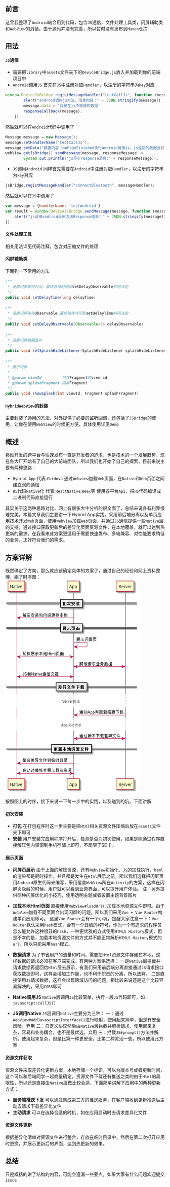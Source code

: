 ## 前言
这里我整理了`Android`端会用到代码，包含`JS`通信，文件处理工具类，闪屏辅助类和`WebView`的封装。由于源码并没有完善，所以暂时没有发布到`Maven`仓库

## 用法

#### `JS`通信
- 需要把`library`中`assets`文件夹下的`DeviceBridge.js`放入并加载到你的前端项目中
- `Android`调用`JS`
首先在`JS`中注册对应`Handler`，以注册的字符串为`key`对应
``` javascript
window.DeviceJsBridge.registMessageHandler("testCallJs", function (message, responseCallback) {
        alert("android调用js方法，消息内容：" + JSON.stringify(message))
        message.data = '我是在js中赋值的数据'
        responseCallback(message);
    });
```
然后就可以在`Android`代码中调用了
``` java
Message message = new Message();
message.setHandlerName("testCallJs");
message.setData("数据内容（onPageFinished执行android调用js，js返回的数据会打印在logcat）");
webView.getJsBridge().sendMessage(message, responseMessage ->
        System.out.println("js异步response消息:" + responseMessage));
```

- `JS`调用`Android`
同样首先需要在`Android`中注册对应`Handler`，以注册的字符串为`key`对应
``` java
jsBridge.registMessageHandler("connectBluetooth", messageHandler);
```
然后就可以在`JS`中调用了
``` javascript
var message = {handlerName: 'testAndroid'}
var result = window.DeviceJsBridge.sendMessage(message, function (message) {
    alert("js调用android异步方法Response结果：" + JSON.stringify(message))
})
```

#### 文件处理工具
相关用法详见代码注释，包含对压缩文件的处理

#### 闪屏辅助类
下面列一下常用的方法
``` java
/**
 * 设置闪屏等待时间，最终等待时间和setDelayObservable共同决定
 */
public void setDelayTime(long delayTime)

/**
 * 设置闪屏等待Observable 最终等待时间和setDelayTime共同决定
 */
public void setDelayObservable(Observable<?> delayObservable)

/**
 * 设置闪屏隐藏监听
 */
public void setSplashHideListener(SplashHideListener splashHideListener)

/**
 * 展示闪屏
 *
 * @param viewId         包含Fragment的view id
 * @param splashFragment 闪屏Fragment
 */
public void showSplash(int viewId, Fragment splashFragment)
```

#### `HybridWebView`的封装
主要封装了通用的方法，对外提供了必要的监听回调，还包括了`JSBridge`的使用，让你在使用`WebView`的时候更方便，具体使用详见`Demo`


## 概述
移动开发的跨平台与快速发布一直是开发者的追求，也是技术的一个发展趋势，现在各大厂开始有了自己的大前端团队，所以我们也开始了自己的探索，目前来说主要有两种思路：
- `Hybrid App` 代表:`Cordova`
    通过`Webview`加载`Web`页面，在`Native`和`Web`页面之间建立双向通信
- `H5`代码`Native`化 代表:`ReactNative`,`Weex`等
    使用各平台`Api`，把`H5`代码编译成二进制代码直接运行

其实关于这两种思路对比，网上有很多大牛分析的很全面了，总结来说各有利弊很难完美，本篇文章我们主要讲一下Hybrid App实践，采用前后端分离以及单页应用技术开发`Web`页面，使用`WebView`加载`Web`页面，并通过`JS`通信提供一些`Native`层的支持，通过接口获取更新后的差异化页面资源文件，在本地覆盖，就可以达到热更新的需求。在我看来此方案更适用于需要快速发布、多端兼容、对性能要求稍低的业务，正好符合我们的需求。

## 方案详解
既然确定了方向，那么就应该确定具体的方案了，通过自己的经验和网上资料整理，画了时序图：
![image](https://github.com/free46000/cloud/raw/master/blog/app_web.png)

按照图上的时序，接下来说一下每一步中的实践，以及碰到的坑。下面讲解

#### 初次安装
- **打包**
在打包程序时这一步主要是把`Html`相关资源文件压缩后放在`assets`文件夹下即可
- **安装**
用户安装完应用程序打开后，检测是否为初次使用，如果是则通过程序直接解压包内资源到手机存储上即可，不局限于SD卡。

#### 展示页面
- **闪屏页展示**
由于上面的解压资源，还有`Webview`初始化、`JS`的加载执行、`html`的渲染都是耗时操作，并且都是发生在`Html`展示之前，所以我们选择把闪屏页用`Android`原生代码来编写，采用覆盖`WebView`所在`Activity`的方案，这样在闪屏页隐藏的时候，用户就可以看到业务界面，可以提升用户体验。
注：另外提供两种闪屏优化的小技巧，使用透明主题或者设置主题背景图片

- **加载本地Html页面**
直接使用`WebView#loadUrl()`加载本地资源文件即可。由于`WebView`加载不同页面会出现闪屏的问题，所以我们采用`Vue + Vue Router`构建单页应用即可。
这里`Vue Router`会有一个小坑，提醒大家注意一下：`Vue Router`默认采用`hash`模式，会有一个丑陋的`#`符号，作为一个有追求的程序员怎么能允许这种很丑的`hash`，一种更优雅的方式使用`HTML5 History`模式，但是不幸的是，加载本地资源文件的方式并不能正常解析`HTML5 History`模式的`url`，所以只能采用`hash`模式。

- **数据请求**
为了节省用户的流量和时间，需要把`Html`资源文件存储在本地，这样数据的请求必须在客户端完成。有两种方案供选择：
一是`Native`层拦截并请求数据再返回给`Html`层去展示，有我们采用前后端分离直接通过`JS`请求接口获取数据即可，这样会增加工作量，也不利于职责的分离，所以放弃。
二是直接使用`JS`请求数据，这样会出现跨域访问的问题，相比较来说还是这个比较容易解决的，采用`CORS`即可

- **Native调用JS**
`Native`层调用`JS`比较简单，执行一段`JS`代码即可，如：`javascript:callJS()`

- **JS调用Native**
`JS`层调用`Native`主要分为三种：
一：通过`WebView#addJavascriptInterface()`进行映射，使用起来简单，但是有安全风险，弃用
二：自定义协议然后由`Native`层拦截并解析请求，使用起来复杂，容易和业务耦合，也不是最优选，弃用
三：拦截`JS#prompt()`方法并解析，使用起来复杂，但是比第一种更安全，比第二种灵活一些，所以使用此方案

#### 资源文件获取
资源文件采取差异化更新方案，本地存储一个标识，可以为版本号或者更新时间，这个可以和后端同学一起商量确定，资源文件下载还有推送之类的由于`Html`的局限性，所以还是直接由`Native`层做比较合适，下面简单讲解下应用中的两种更新方式：
- **服务端推送下发**
可以通过集成第三方的推送服务，在客户端收到更新推送后主动去请求下载差异化文件
- **主动请求**
可以在选择合适的时机，如在应用启动时去请求差异化文件

#### 资源文件更新
根据差异化清单对资源文件进行整合，存放在临时目录中，然后在第二次打开应用时更换，并展示更新后的界面，达到热更新的效果。

## 总结
只是概括的讲了结构的内容，可能会遗漏一些要点，如果大家有什么问题欢迎提交`issue`

